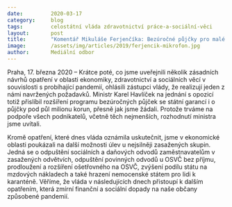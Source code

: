 ```yaml
---
date:         2020-03-17
category:     blog
tags:         celostátní vláda zdravotnictví práce-a-sociální-věci
layout:       post
title:        "Komentář Mikuláše Ferjenčíka: Bezúročné půjčky pro malé živnostníky oceňujeme a věříme, že se vláda inspiruje našimi dalšími návrhy"
image:        /assets/img/articles/2019/ferjencik-mikrofon.jpg
author:       Mediální odbor
--- 
```



Praha, 17. března 2020 – Krátce poté, co jsme uveřejnili několik zásadních návrhů opatření v oblasti ekonomiky, zdravotnictví a sociálních věcí v souvislosti s probíhající pandemií, ohlásili zástupci vlády, že realizují jeden z námi navržených požadavků. Ministr Karel Havlíček na jednání s opozicí totiž přislíbil rozšíření programu bezúročných půjček se státní garancí i o půjčky pod půl milionu korun, přesně jak jsme žádali. Protože trváme na podpoře všech podnikatelů, včetně těch nejmenších, rozhodnutí ministra jsme uvítali.

 

Kromě opatření, které dnes vláda oznámila uskutečnit, jsme v ekonomické oblasti poukázali na další možnosti úlev u nejsilněji zasažených skupin. Jedná se o odpuštění sociálních a daňových odvodů zaměstnavatelům v zasažených odvětvích, odpuštění povinných odvodů u OSVČ bez příjmu, prodloužení a rozšíření ošetřovného na OSVČ, zvýšení podílu státu na mzdových nákladech a také hrazení nemocenské státem pro lidi k karanténě. Věříme, že vláda v následujících dnech přistoupí k dalším opatřením, která zmírní finanční a sociální dopady na naše občany způsobené pandemií.
